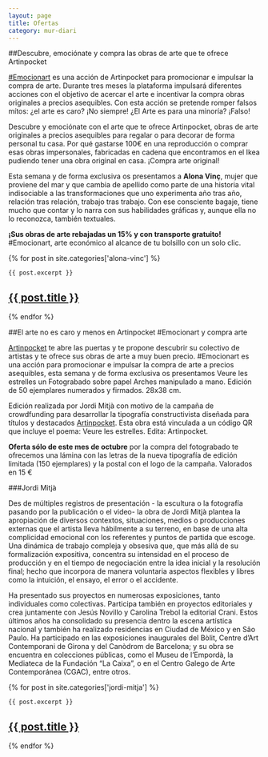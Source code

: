 ```yaml
---
layout: page
title: Ofertas
category: mur-diari
---
```

##Descubre, emociónate y compra las obras de arte que te ofrece Artinpocket

[#Emocionart](/) es una acción de Artinpocket para promocionar e impulsar la compra de arte. Durante tres meses la plataforma impulsará diferentes acciones con el objetivo de acercar el arte e incentivar la compra obras originales a precios asequibles. Con esta acción se pretende romper falsos mítos: ¿el arte es caro? ¡No siempre! ¿El Arte es para una minoría? ¡Falso! 

Descubre y emociónate con el arte que te ofrece Artinpocket, obras de arte originales a precios asequibles para regalar o para decorar de forma personal tu casa. Por qué gastarse 100€ en una reproducción o comprar esas obras impersonales, fabricadas en cadena que encontramos en el Ikea pudiendo tener una obra original en casa. ¡Compra arte original!

Esta semana y de forma exclusiva os presentamos a  **Alona Vinç**, mujer que proviene del mar y que cambia de apellido como parte de una historia vital indisociable a las transformaciones que uno experimenta año tras año, relación tras relación, trabajo tras trabajo. Con ese consciente bagaje, tiene mucho que contar y lo narra con sus habilidades gráficas y, aunque ella no lo reconozca, también textuales.

**¡Sus obras de arte rebajadas un 15% y con transporte gratuito!** #Emocionart, arte económico al alcance de tu bolsillo con un solo clic. 

<div class="posts clearfix">
  {% for post in site.categories['alona-vinc'] %}
  <div class="post">

    {{ post.excerpt }}    

  <h2 class="post-title">
      <a href="{{ post.url }}">
        {{ post.title }}
      </a>
    </h2>
    <p class="text-center"><a href="{{ post.url }}"><i class="fa fa-lg fa-plus-square-o"></i></a></p>
    </div>
  {% endfor %}
</div>

##El arte no es caro y menos en Artinpocket #Emocionart y compra arte

[Artinpocket](http://www.artinpocekt.cat/) te abre las puertas y te propone descubrir su colectivo de artistas y te ofrece sus obras de arte a muy buen precio. #Emocionart es una acción para promocionar e impulsar la compra de arte a precios asequibles, esta semana y de forma exclusiva os presentamos Veure les estrelles un Fotograbado sobre papel Arches manipulado a mano. Edición de 50 ejemplares numerados y firmados. 28x38 cm.

Edición realizada por Jordi Mitjà con motivo de la campaña de crowdfunding para desarrollar la tipografía constructivista diseñada para títulos y destacados [Artinpocket](http://www.artinpocketregular.com/). Esta obra está vinculada a un código QR que incluye el poema: Veure les estrelles. Edita: Artinpocket.

**Oferta sólo de este mes de octubre** por la compra del fotograbado te ofrecemos una lámina con las letras de la nueva tipografía de edición limitada (150 ejemplares) y la postal con el logo de la campaña. Valorados en 15 €

###Jordi Mitjà

Des de múltiples registros de presentación - la escultura o la fotografía pasando por la publicación o el video- la obra de Jordi Mitjà plantea la apropiación de diversos contextos, situaciones, medios o producciones externas que el artista lleva hábilmente a su terreno, en base de una alta complicidad emocional con los referentes y puntos de partida que escoge.  Una dinámica de trabajo compleja y obsesiva que, que más allá de su formalización expositiva, concentra su intensidad en el proceso de producción y en el tiempo de negociación entre la idea inicial y la resolución final; hecho que incorpora de manera voluntaria aspectos flexibles y libres como la intuición, el ensayo, el error o el accidente.

Ha presentado sus proyectos en numerosas exposiciones, tanto individuales como colectivas. Participa también en proyectos editoriales y crea juntamente con Jesús Novillo y Carolina Trebol la editorial Crani. Estos últimos años ha consolidado su presencia dentro la escena artística nacional y también ha realizado residencias en Ciudad de México y en Sâo Paulo. Ha participado en las exposiciones inaugurales del Bòlit, Centre d’Art Contemporani de Girona y del Canòdrom de Barcelona; y su obra se encuentra en colecciones públicas, como el Museu de l’Empordà, la Mediateca de la Fundación “La Caixa”, o en el Centro Galego de Arte Contemporánea (CGAC), entre otros. 

<div class="posts clearfix">
  {% for post in site.categories['jordi-mitja'] %}
  <div class="post">

    {{ post.excerpt }}    

  <h2 class="post-title">
      <a href="{{ post.url }}">
        {{ post.title }}
      </a>
    </h2>
    <p class="text-center"><a href="{{ post.url }}"><i class="fa fa-lg fa-plus-square-o"></i></a></p>
    </div>
  {% endfor %}
</div>